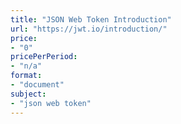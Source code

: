```yaml
---
title: "JSON Web Token Introduction"
url: "https://jwt.io/introduction/"
price: 
- "0"
pricePerPeriod: 
- "n/a"
format: 
- "document"
subject: 
- "json web token"
---
```

